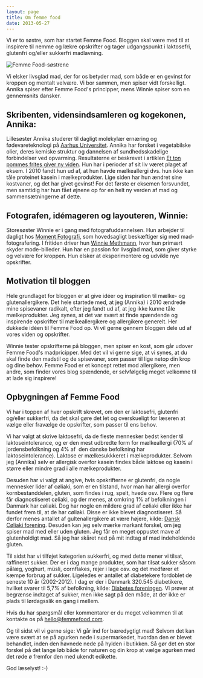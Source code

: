 ```yaml
---
layout: page
title: Om femme food
date: 2013-05-27
---
```


Vi er to søstre, som har startet Femme Food. Bloggen skal være med til at
inspirere til nemme og lækre opskrifter og tager udgangspunkt i laktosefri,
glutenfri og/eller sukkerfri madlavning.

![Femme Food-søstrene](http://farm6.staticflickr.com/5530/12658491565_300624bcdb.jpg)

Vi elsker livsglad mad, der for os betyder mad, som både er en gevinst for
kroppen og mentalt velvære. Vi bor sammen, men spiser vidt forskelligt. Annika
spiser efter Femme Food's principper, mens Winnie spiser som en gennemsnits
dansker.

## Skribenten, vidensindsamleren og kogekonen, Annika:
Lillesøster Annika studerer til dagligt molekylær ernæring og fødevareteknologi
på [Aarhus
Universitet](http://kandidat.au.dk/molekylaer-ernaering-og-foedevareteknologi/).
Annika har forsket i vegetabilske olier, deres kemiske struktur og dannelsen af
sundhedsskadelige forbindelser ved opvarming. Resultaterne er beskrevet i
artiklen [Et ton pommes frites giver ny
viden](http://eng.au.dk/aktuelt/nyheder/vis/artikel/et-ton-pommes-frites-giver-ny-viden/).
Hun har i perioder af sit liv været plaget af
eksem. I 2010 fandt hun ud af, at hun havde mælkeallergi dvs. hun ikke kan tåle
proteinet kasein i mælkeprodukter. Lige siden har hun ændret sine kostvaner, og
det har givet gevinst! For det første er eksemen forsvundet, men samtidig har
hun fået øjnene op for en helt ny verden af mad og sammensætningerne af dette.

## Fotografen, idémageren og layouteren, Winnie:
Storesøster Winnie er i gang med fotografuddannelsen. Hun arbejder til dagligt
hos [Moment Fotografi](http://momentfotografi.dk/), som hovedsagligt beskæftiger
sig med mad-fotografering. I fritiden driver hun [Winnie
Methmann](http://www.winniemethmann.com/), hvor hun primært skyder mode-billeder.
Hun har en passion for livsglad mad, som giver styrke og velvære for kroppen.
Hun elsker at eksperimentere og udvikle nye opskrifter.



## Motivation til bloggen
Hele grundlaget for bloggen er at give idéer og inspiration til mælke- og
glutenallergikere. Det hele startede med, at jeg (Annika) i 2010 ændrede mine
spisevaner radikalt, efter jeg fandt ud af, at jeg ikke kunne tåle
mælkeprodukter. Jeg synes, at det var svært at finde spændende og inspirende
opskrifter til mælkeallergikere og allergikere generelt. Her dukkede idéen til
Femme Food op. Vi vil gerne gennem bloggen dele ud af vores viden og opskrifter.

Winnie tester opskrifterne på bloggen, men spiser en kost, som går udover Femme
Food's madpricipper.  Med det vil vi gerne sige, at vi synes, at du skal finde
den madstil og de spisevaner, som passer til lige netop din krop og dine behov.
Femme Food er et koncept rettet mod allergikere, men andre, som finder vores
blog spændende, er selvfølgelig meget velkomne til at lade sig inspirere!





## Opbygningen af Femme Food

Vi har i toppen af hver opskrift skrevet, om den er laktosefri, glutenfri
og/eller sukkerfri, da det skal gøre det let og overskueligt for læseren at vælge
eller fravælge de opskrifter, som passer til ens behov.

Vi har valgt at skrive laktosefri, da de fleste mennesker bedst kender til
laktoseintolerance, og er den mest udbredte form for mælkeallergi (70% af
jordensbefolkning og 4% af  den danske befolkning har
laktoseintolerance). Laktose er mælkesukkkeret i
mælkeprodukter. Selvom jeg (Annika) selv er allergisk overfor kasein findes både
laktose og kasein i større eller mindre grad i alle mælkeprodukter.

Desuden har vi valgt at angive, hvis opskrifterne er glutenfri, da nogle
mennesker lider af cøliaki, som er en tilstand, hvor man har allergi overfor
kornbestanddelen, gluten, som findes i rug, spelt, hvede osv.
Flere og flere får diagnostiseret cøliaki, og der menes, at omkring 1% af
befolkningen i Danmark har cøliaki. Dog har nogle en mildere grad af cøliaki
eller ikke har fundet frem til, at de har cøliaki. Disse er ikke blevet
diagnostiseret. Så derfor menes antallet af gultenallergikere at være højere,
kilde: [Dansk Cøliaki forening](http://www.coeliaki.dk/dk/).
Desuden kan jeg selv mærke markant forskel, om jeg spiser mad med eller uden
gluten. Jeg får en meget oppustet mave af glutenholdigt mad. Så jeg har skåret
ned på mit indtag af mad indeholdende gluten.

Til sidst har vi tilføjet kategorien sukkerfri, og med dette mener vi tilsat,
raffineret sukker. Der er i dag mange produkter, som har tilsat sukker såsom
pålæg, yoghurt, müsli, cornflakes, rejer i lage osv. og det
medfører et kæmpe forbrug af sukker. Ligeledes er antallet af diabetekere
fordoblet de seneste 10 år (2002-2012). I dag er der i Danmark 320.545
diabetikere, hvilket svarer til 5,7% af befolkning, kilde: [Diabetes
foreningen](http://diabetes.dk/presse/diabetes-i-tal/diabetes-i-danmark.aspx).
Vi prøver at begrænse indtaget af sukker,
men ikke sagt på den måde, at der ikke er plads til lørdagsslik en gang i
mellem.

Hvis du har spørgsmål eller kommentarer er du meget velkommen til at kontakte os
på hello@femmefood.com.

Og til sidst vil vi gerne sige: Vi går ind for bæredygtigt mad! Selvom det kan
være svært at se på agurken nede i supermarkedet, hvordan den er blevet
behandlet, inden den havnede nede på hylden i butikken. Så gør det en stor
forskel på det lange løb både for naturen og din krop at vælge agurken med det
røde ø fremfor den med ukendt edikette.


God læselyst! :-)
